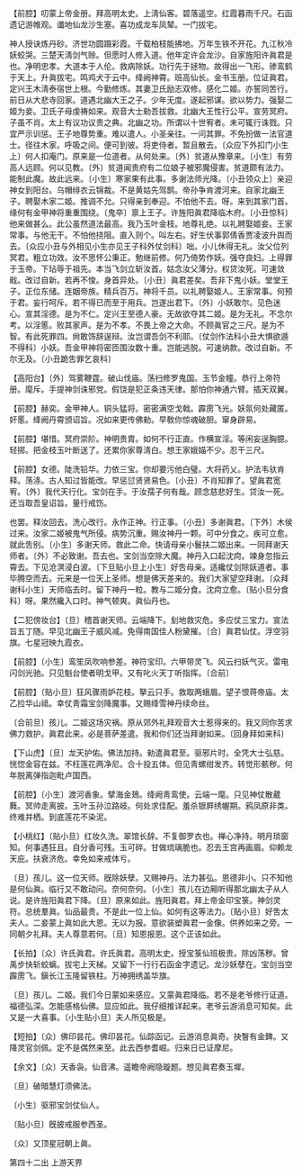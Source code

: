 <!-- { "loadSidebar": true } -->
【前腔】叨蒙上帝金册。拜高明太史。上淸仙客。碧落遥空。红霞暮雨千尺。石函遗记游帷观。谶地仙龙沙生塞。喜功成龙车凤辇。一门拔宅。

神人授诀炼丹砂。济世功圆蹑彩霞。千载柏枝能拂地。万年生铁不开花。九江秋冷妖蛟哭。三楚天淸剑气赊。但愿时人修入道。他年定许会龙沙。自家旌阳许眞君是也。净明忠孝。大道本于人伦。救病除妖。功行先于拯物。故得出一飞形。骖鸾鹤于天上。升眞拔宅。鸣鸡犬于云中。绛阙神霄。班高仙长。金书玉册。位证眞君。定兴王木淸泰宿世上根。今勤修炼。其妻卫氏励志双修。感化二姬。亦誓同苦行。前日从大悲寺回家。道遇北幽大王之子。少年无度。遂起邪谋。欲以势力。强娶二姬为妾。卫氏子母虔祷如来。观音大士勑吾拔救。北幽大王性行公平。宣劳冥府。子虽不肖。太上有议功议贵之典。北幽之功。所谓以十世宥者。未可辄行诛戮。只宜严示训惩。王子地尊势重。难以遣人。小圣亲往。一问其罪。不免扮做一法官道士。径往木家。呼吸之间。便可到彼。将吏侍者。暂且散去。〔众应下外扣门小生上〕何人扣庵门。原来是一位道者。从何处来。〔外〕贫道从豫章来。〔小生〕有劳高人远顾。何以见教。〔外〕贫道闻贵府有二位娘子被邪魔侵害。贫道颇有法力。能制此魔。故此远来。〔小生〕寒家果有此事。多谢法师光降。〔小丑领众上〕亲迎神女到阳台。乌帽绯衣云锦裁。不是黄姑先驾鹊。帝孙争肯渡河来。自家北幽王子。聘娶木家二姬。推调不允。只得亲到奉迎。不怕他不去。呀。来到其家门首。缘何有金甲神将重重围绕。〔鬼卒〕禀上王子。许旌阳眞君降临木府。〔小丑惊科〕他来做甚么。此公虽然道法最高。我乃玉叶金枝。地尊礼绝。以礼聘娶姬妾。王家常事。与他无干。不怕他挠阻。直入则个。叫左右。好生伏事郭倩香贾凌波升舆而去。〔众应小丑与外相见小生亦见王子科外仗剑科〕咄。小儿休得无礼。汝父位列冥君。粗立功效。汝不思怀公秉正。勉继前修。何乃倚势作妖。强夺良妇。上得罪于玉帝。下玷辱于祖先。本当飞剑立斩汝首。姑念汝父薄分。权贷汝死。可速敛戢。改过自新。若再不悛。身首异处。〔小丑〕眞君差矣。吾非下鬼小妖。堂堂王子。正位东储。连姻帝族。精兵百万。神将千员。以礼聘娶姬人。王家常事。何预于君。妄行呵斥。若不得已而至于用兵。岂遂出君下。〔外〕小妖敢尔。见色迷心。宣其淫德。是为不仁。定兴王至德人豪。无故欲夺其二姬。是为无礼。不念尔考。以淫慝。败其家声。是为不孝。不畏上帝之大命。不顾眞官之三尺。是为不智。有此死罪四。尙敢饰辞逞辩。汝岂谓吾剑不利耶。〔仗剑作法科小丑大惧欲遁不得科〕小妖。吾金甲神将密匝围汝数十重。岂能逃脱。可速纳款。改过自新。不尔无及。〔小丑跪吿罪乞哀科〕 

【高阳台】〔外〕驾雾鞭霆。破山伐庙。荡扫修罗鬼国。玉节金幢。恭行上帝符册。麾斥。手提神剑诛邪党。假饶是犯正条违天律。那怕你神通六臂。插天双翼。

【前腔】赫奕。金甲神人。铜头猛将。密密满空戈戟。霹雳飞光。妖氛何处藏匿。奸慝。绛阙丹霄颁诏旨。况如来更传佛勑。早敎你惊魂破胆。窜身辟易。

【前腔】堪惜。冥府崇阶。神明贵胄。如何不行正直。作横宣淫。等闲妄逞胸臆。轻掷。把金枝玉叶断送了。还累你家尊淸白。想王家娥媌不少。忍干三尺。

【前腔】女德。陡洗铅华。力依三宝。你却要污他白璧。大将药乂。护法韦驮肯释。荡涤。古人知过皆能改。早惩愆贤贤易色。〔小丑〕不肖知罪了。望眞君宽宥。〔外〕我代天行化。宝剑在手。于汝孺子何有哉。顾念慈悲好生。贷汝一死。还当取吾皇诏旨。量行戒饬。

也罢。释汝回去。洗心改行。永作正神。行正事。〔小丑〕多谢眞君。〔下外〕木侯过来。汝家二姬被鬼气所侵。病势沉重。赐汝神丹一颗。可中分食之。疾可立愈。就此吿别。〔小生〕多谢天师。救此二命。快请母亲小鬟扶二姬出来。一同拜谢天师者。〔外〕不必致谢。吾去也。宝剑当空除大魔。神丹入口起沈疴。竦身忽指云霄去。下见沧溟浸白波。〔下旦贴小旦上小生〕好吿母亲。适纔仗剑除妖道者。事毕腾空而去。元来是一位天上圣师。想是佛天差来的。我们大家望空拜谢。〔众拜谢科小生〕天师临去时。留下神丹一粒。教与二姬分食。沈疴立愈。〔贴小旦分食科〕呀。果然纔入口时。神气顿爽。眞仙丹也。 

【二犯傍妆台】〔旦〕稽首谢天师。云端降下。刬地救灾危。多应仗三宝力。宣法旨五丁随。早见北幽王子威风减。免得南国佳人粉黛摧。〔合〕眞君仙仗。浮空羽旗。七星冠映九霞衣。

【前腔】〔小生〕鸾笙凤吹响参差。神符宝印。六甲带灵飞。风云扫妖气灭。雷电闪剑光驰。只见魁台使者明戈甲。又有叱火天丁听指挥。〔合前〕 

【前腔】〔贴小旦〕狂风骤雨妒花枝。拏云只手。救取两蛾眉。望子恨蒋帝庙。太乙捡华山祗。幸仗靑霜宝剑降魔事。又赐绛雪神丹续命丝。

〔合前旦〕孩儿。二姬这场灾祸。原从郊外礼拜观音大士惹得来的。我又同你苦求佛力救护。眞君此来。必是菩萨差遣。我和你们还当拜谢如来。〔回身拜如来科〕 

【下山虎】〔旦〕龙天护佑。佛法加持。勑遣眞君至。驱邪片时。全凭大士弘慈。恍惚金容在兹。不枉莲花两净尼。合十投五体。但见靑螺绀发齐。转觉形骸秽。何年脱离弹指迦毗卢国西。

【前腔】〔小生〕渡河香象。擘海金鳷。绛阙靑鸾使。云端一麾。只见神仗散葳蕤。冥帅走离披。玉叶玉孙泣路岐。何处求佳配。羞杀银屛绣幄期。鸦凤原非类。终难并栖。到底莲花不染泥。

【小桃红】〔贴小旦〕红妆久洗。翠馆长辞。不复御罗衣也。禅心净持。明月琐窗知。何事遇狂且。自分香可残。玉可碎。甘做琉璃脆也。忍去王宫再画眉。仰赖龙天庇。扶衰济危。幸免如来戒体亏。

〔旦〕孩儿。这一位天师。旣除妖孽。又赐神丹。法力甚弘。恩德非小。只不知他是何仙眞。临行又不敢动问。奈何奈何。〔小生〕孩儿在边厢听得那北幽太子从人说。是许旌阳眞君下降。〔旦〕原来如此。旌阳眞君。拜上帝金印宝箓。神剑灵符。总统羣眞。仙品最贵。不是此一位上仙。如何有这等法力。〔贴小旦〕好吿太夫人。二妾蒙上眞如此大恩。无以为报。意欲装塑眞君一金像。供养如来之旁。一同朝夕礼拜。夫人尊意若何。〔旦〕知恩报恩。这个正该如此。 

【长拍】〔众〕许氏眞君。许氏眞君。高明太史。授宝箓仙班极贵。除凶荡秽。曾禹步快斩蛟螭。拔宅上天梯。又留下一行行石函金字遗记。龙沙妖孽在。宝剑当空霹雳飞。鎭长江玉隆留铁柱。万神拥绣盖华旗。

〔旦〕孩儿。二姬。我们今日蒙如来感应。又蒙眞君降临。若不是老爷修行证道。福德弘深。怎能感格仙佛。显应如此。我仔细推详起来。老爷云游消息可知矣。此又是一大喜事。〔小生贴小旦〕夫人所见极是。 

【短拍】〔众〕佛印昙花。佛印昙花。仙踪函记。云游消息眞奇。抉瞖有金錍。又降灵官剑佩。定不是偶然来至。此去西参耆崛。归来日已证摩尼。

【余文】〔众〕天香袅。仙音沸。遥瞻帝阙隐璇题。想见眞君奏玉墀。

〔旦〕破暗慧灯须佛法。



〔小生〕驱邪宝剑仗仙人。

〔贴小旦〕旣披戒服参西圣。



〔众〕又顶星冠朝上眞。 

第四十二出
上游天界

